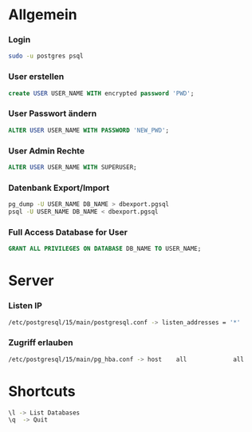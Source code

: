 # Allgemein

### Login

```bash
sudo -u postgres psql
```

### User erstellen

```sql
create USER USER_NAME WITH encrypted password 'PWD';
```

### User Passwort ändern

```sql
ALTER USER USER_NAME WITH PASSWORD 'NEW_PWD';
```

### User Admin Rechte

```sql
ALTER USER USER_NAME WITH SUPERUSER;
```

### Datenbank Export/Import

```bash
pg_dump -U USER_NAME DB_NAME > dbexport.pgsql
psql -U USER_NAME DB_NAME < dbexport.pgsql
```

### Full Access Database for User

```sql
GRANT ALL PRIVILEGES ON DATABASE DB_NAME TO USER_NAME;
```
# Server

### Listen IP

```bash
/etc/postgresql/15/main/postgresql.conf -> listen_addresses = '*'
```

### Zugriff erlauben

```bash
/etc/postgresql/15/main/pg_hba.conf -> host    all             all             0.0.0.0/0 oder x.x.x.x/32       md5
```

# Shortcuts


```bash
\l -> List Databases
\q  -> Quit
```